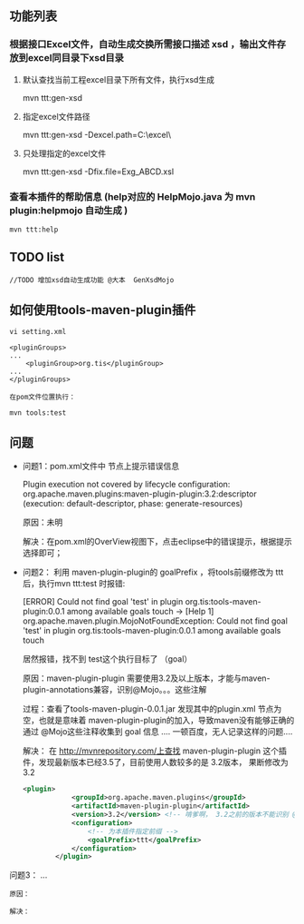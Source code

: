 
## 功能列表

### 根据接口Excel文件，自动生成交换所需接口描述 xsd ，输出文件存放到excel同目录下xsd目录

1. 默认查找当前工程excel目录下所有文件，执行xsd生成

	mvn ttt:gen-xsd

1. 指定excel文件路径

	mvn ttt:gen-xsd -Dexcel.path=C:\excel\

1. 只处理指定的excel文件
	
	mvn ttt:gen-xsd -Dfix.file=Exg_ABCD.xsl

### 查看本插件的帮助信息 (help对应的 HelpMojo.java 为 mvn plugin:helpmojo 自动生成 )

	mvn ttt:help


## TODO list

	//TODO 增加xsd自动生成功能 @大本  GenXsdMojo


## 如何使用tools-maven-plugin插件

	vi setting.xml

	<pluginGroups>
	...
		<pluginGroup>org.tis</pluginGroup>
	...
	</pluginGroups>

	在pom文件位置执行：

	mvn tools:test


## 问题

* 问题1：pom.xml文件中 <packaging> 节点上提示错误信息

	Plugin execution not covered by lifecycle configuration: org.apache.maven.plugins:maven-plugin-plugin:3.2:descriptor (execution: default-descriptor, phase: generate-resources)

	原因：未明

	解决：在pom.xml的OverView视图下，点击eclipse中的错误提示，根据提示选择即可；

* 问题2： 利用 maven-plugin-plugin的 goalPrefix ，将tools前缀修改为 ttt后，执行mvn ttt:test 时报错:

	[ERROR] Could not find goal 'test' in plugin org.tis:tools-maven-plugin:0.0.1 among available goals touch -> [Help 1]
org.apache.maven.plugin.MojoNotFoundException: Could not find goal 'test' in plugin org.tis:tools-maven-plugin:0.0.1 among available goals touch

	居然报错，找不到 test这个执行目标了 （goal）

	原因：maven-plugin-plugin 需要使用3.2及以上版本，才能与maven-plugin-annotations兼容，识别@Mojo。。。这些注解

	过程：查看了tools-maven-plugin-0.0.1.jar 发现其中的plugin.xml <goals>节点为空，也就是意味着 maven-plugin-plugin的加入，导致maven没有能够正确的 通过 @Mojo这些注释收集到 goal 信息
	.... 一顿百度，无人记录这样的问题....

	解决：
	在 http://mvnrepository.com/上查找 maven-plugin-plugin 这个插件，发现最新版本已经3.5了，目前使用人数较多的是 3.2版本，
	果断修改为3.2
	``` xml
	<plugin>
				<groupId>org.apache.maven.plugins</groupId>
				<artifactId>maven-plugin-plugin</artifactId>
				<version>3.2</version> <!-- 啃爹啊， 3.2之前的版本不能识别 @Mojo  -->
				<configuration>
					<!-- 为本插件指定前缀 -->
					<goalPrefix>ttt</goalPrefix>
				</configuration>
			</plugin>
	```

问题3： ...

	原因：

	解决：
